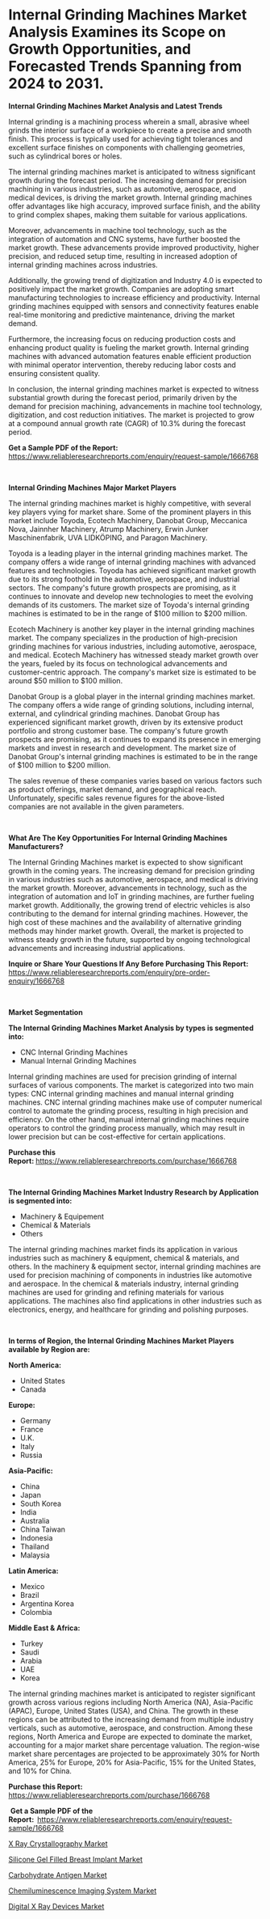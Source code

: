 <p><h1>Internal Grinding Machines Market Analysis Examines its Scope on Growth Opportunities, and Forecasted Trends Spanning from 2024 to 2031.</h1></p><p><strong>Internal Grinding Machines Market Analysis and Latest Trends</strong></p>
<p><p>Internal grinding is a machining process wherein a small, abrasive wheel grinds the interior surface of a workpiece to create a precise and smooth finish. This process is typically used for achieving tight tolerances and excellent surface finishes on components with challenging geometries, such as cylindrical bores or holes.</p><p>The internal grinding machines market is anticipated to witness significant growth during the forecast period. The increasing demand for precision machining in various industries, such as automotive, aerospace, and medical devices, is driving the market growth. Internal grinding machines offer advantages like high accuracy, improved surface finish, and the ability to grind complex shapes, making them suitable for various applications.</p><p>Moreover, advancements in machine tool technology, such as the integration of automation and CNC systems, have further boosted the market growth. These advancements provide improved productivity, higher precision, and reduced setup time, resulting in increased adoption of internal grinding machines across industries.</p><p>Additionally, the growing trend of digitization and Industry 4.0 is expected to positively impact the market growth. Companies are adopting smart manufacturing technologies to increase efficiency and productivity. Internal grinding machines equipped with sensors and connectivity features enable real-time monitoring and predictive maintenance, driving the market demand.</p><p>Furthermore, the increasing focus on reducing production costs and enhancing product quality is fueling the market growth. Internal grinding machines with advanced automation features enable efficient production with minimal operator intervention, thereby reducing labor costs and ensuring consistent quality.</p><p>In conclusion, the internal grinding machines market is expected to witness substantial growth during the forecast period, primarily driven by the demand for precision machining, advancements in machine tool technology, digitization, and cost reduction initiatives. The market is projected to grow at a compound annual growth rate (CAGR) of 10.3% during the forecast period.</p></p>
<p><strong>Get a Sample PDF of the Report:&nbsp;</strong> <a href="https://www.reliableresearchreports.com/enquiry/request-sample/1666768">https://www.reliableresearchreports.com/enquiry/request-sample/1666768</a></p>
<p>&nbsp;</p>
<p><strong>Internal Grinding Machines Major Market Players</strong></p>
<p><p>The internal grinding machines market is highly competitive, with several key players vying for market share. Some of the prominent players in this market include Toyoda, Ecotech Machinery, Danobat Group, Meccanica Nova, Jainnher Machinery, Atrump Machinery, Erwin Junker Maschinenfabrik, UVA LIDKÖPING, and Paragon Machinery.</p><p>Toyoda is a leading player in the internal grinding machines market. The company offers a wide range of internal grinding machines with advanced features and technologies. Toyoda has achieved significant market growth due to its strong foothold in the automotive, aerospace, and industrial sectors. The company's future growth prospects are promising, as it continues to innovate and develop new technologies to meet the evolving demands of its customers. The market size of Toyoda's internal grinding machines is estimated to be in the range of $100 million to $200 million.</p><p>Ecotech Machinery is another key player in the internal grinding machines market. The company specializes in the production of high-precision grinding machines for various industries, including automotive, aerospace, and medical. Ecotech Machinery has witnessed steady market growth over the years, fueled by its focus on technological advancements and customer-centric approach. The company's market size is estimated to be around $50 million to $100 million.</p><p>Danobat Group is a global player in the internal grinding machines market. The company offers a wide range of grinding solutions, including internal, external, and cylindrical grinding machines. Danobat Group has experienced significant market growth, driven by its extensive product portfolio and strong customer base. The company's future growth prospects are promising, as it continues to expand its presence in emerging markets and invest in research and development. The market size of Danobat Group's internal grinding machines is estimated to be in the range of $100 million to $200 million.</p><p>The sales revenue of these companies varies based on various factors such as product offerings, market demand, and geographical reach. Unfortunately, specific sales revenue figures for the above-listed companies are not available in the given parameters.</p></p>
<p>&nbsp;</p>
<p><strong>What Are The Key Opportunities For Internal Grinding Machines Manufacturers?</strong></p>
<p><p>The Internal Grinding Machines market is expected to show significant growth in the coming years. The increasing demand for precision grinding in various industries such as automotive, aerospace, and medical is driving the market growth. Moreover, advancements in technology, such as the integration of automation and IoT in grinding machines, are further fueling market growth. Additionally, the growing trend of electric vehicles is also contributing to the demand for internal grinding machines. However, the high cost of these machines and the availability of alternative grinding methods may hinder market growth. Overall, the market is projected to witness steady growth in the future, supported by ongoing technological advancements and increasing industrial applications.</p></p>
<p><strong>Inquire or Share Your Questions If Any Before Purchasing This Report:</strong> <a href="https://www.reliableresearchreports.com/enquiry/pre-order-enquiry/1666768">https://www.reliableresearchreports.com/enquiry/pre-order-enquiry/1666768</a></p>
<p>&nbsp;</p>
<p><strong>Market Segmentation</strong></p>
<p><strong>The Internal Grinding Machines Market Analysis by types is segmented into:</strong></p>
<p><ul><li>CNC Internal Grinding Machines</li><li>Manual Internal Grinding Machines</li></ul></p>
<p><p>Internal grinding machines are used for precision grinding of internal surfaces of various components. The market is categorized into two main types: CNC internal grinding machines and manual internal grinding machines. CNC internal grinding machines make use of computer numerical control to automate the grinding process, resulting in high precision and efficiency. On the other hand, manual internal grinding machines require operators to control the grinding process manually, which may result in lower precision but can be cost-effective for certain applications.</p></p>
<p><strong>Purchase this Report:&nbsp;</strong><a href="https://www.reliableresearchreports.com/purchase/1666768">https://www.reliableresearchreports.com/purchase/1666768</a></p>
<p>&nbsp;</p>
<p><strong>The Internal Grinding Machines Market Industry Research by Application is segmented into:</strong></p>
<p><ul><li>Machinery & Equipement</li><li>Chemical & Materials</li><li>Others</li></ul></p>
<p><p>The internal grinding machines market finds its application in various industries such as machinery & equipment, chemical & materials, and others. In the machinery & equipment sector, internal grinding machines are used for precision machining of components in industries like automotive and aerospace. In the chemical & materials industry, internal grinding machines are used for grinding and refining materials for various applications. The machines also find applications in other industries such as electronics, energy, and healthcare for grinding and polishing purposes.</p></p>
<p>&nbsp;</p>
<p><strong>In terms of Region, the Internal Grinding Machines Market Players available by Region are:</strong></p>
<p>
    <p> <strong> North America: </strong>
        <ul>
            <li>United States</li>
            <li>Canada</li>
        </ul>
        </p> 
    <p> <strong> Europe: </strong>
        <ul>
            <li>Germany</li>
            <li>France</li>
            <li>U.K.</li>
            <li>Italy</li>
            <li>Russia</li>
        </ul>
        </p> 
    <p> <strong> Asia-Pacific: </strong>
        <ul>
            <li>China</li>
            <li>Japan</li>
            <li>South Korea</li>
            <li>India</li>
            <li>Australia</li>
            <li>China Taiwan</li>
            <li>Indonesia</li>
            <li>Thailand</li>
            <li>Malaysia</li>
        </ul>
        </p> 
    <p> <strong> Latin America: </strong>
        <ul>
            <li>Mexico</li>
            <li>Brazil</li>
            <li>Argentina Korea</li>
            <li>Colombia</li>
        </ul>
        </p> 
    <p> <strong> Middle East & Africa: </strong>
        <ul>
            <li>Turkey</li>
            <li>Saudi</li>
            <li>Arabia</li>
            <li>UAE</li>
            <li>Korea</li>
        </ul>
    </p>
    </p>
<p><p>The internal grinding machines market is anticipated to register significant growth across various regions including North America (NA), Asia-Pacific (APAC), Europe, United States (USA), and China. The growth in these regions can be attributed to the increasing demand from multiple industry verticals, such as automotive, aerospace, and construction. Among these regions, North America and Europe are expected to dominate the market, accounting for a major market share percentage valuation. The region-wise market share percentages are projected to be approximately 30% for North America, 25% for Europe, 20% for Asia-Pacific, 15% for the United States, and 10% for China.</p></p>
<p><strong>Purchase this Report: </strong><a href="https://www.reliableresearchreports.com/purchase/1666768">https://www.reliableresearchreports.com/purchase/1666768</a></p>
<p>&nbsp;<strong>Get a Sample PDF of the Report:&nbsp;&nbsp;</strong><a href="https://www.reliableresearchreports.com/enquiry/request-sample/1666768">https://www.reliableresearchreports.com/enquiry/request-sample/1666768</a></p>
<p><strong></strong></p>
<p><p><a href="https://medium.com/@jackytorphy/x-ray-crystallography-nbsp-market-focuses-on-market-share-size-and-projected-forecast-till-2030-0370406fda7a">X Ray Crystallography Market</a></p><p><a href="https://medium.com/@jackytorphy/silicone-gel-filled-breast-implant-market-exploring-market-share-market-trends-and-future-growth-467d747cb8fe">Silicone Gel Filled Breast Implant Market</a></p><p><a href="https://medium.com/@jackytorphy/carbohydrate-antigen-market-size-cagr-trends-2024-2030-9933472f102a">Carbohydrate Antigen Market</a></p><p><a href="https://medium.com/@jackytorphy/decoding-chemiluminescence-imaging-system-market-metrics-market-share-trends-and-growth-patterns-a38196e186f9">Chemiluminescence Imaging System Market</a></p><p><a href="https://medium.com/@jackytorphy/digital-x-ray-devices-market-furnishes-information-on-market-share-market-trends-and-market-28a65bf5d724">Digital X Ray Devices Market</a></p></p>